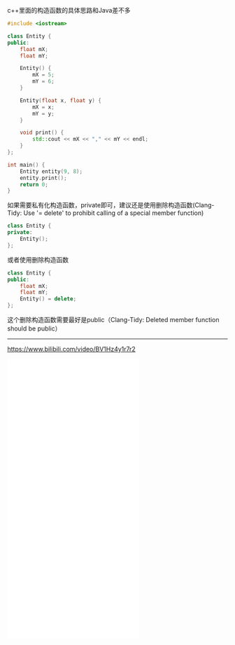 c++里面的构造函数的具体思路和Java差不多

```c++
#include <iostream>

class Entity {
public:
    float mX;
    float mY;

    Entity() {
        mX = 5;
        mY = 6;
    }

    Entity(float x, float y) {
        mX = x;
        mY = y;
    }

    void print() {
        std::cout << mX << "," << mY << endl;
    }
};

int main() {
    Entity entity(9, 8);
    entity.print();
    return 0;
}
```

如果需要私有化构造函数，private即可，建议还是使用删除构造函数(Clang-Tidy: Use '= delete' to prohibit calling of a special member function)

```c++
class Entity {
private:
    Entity();
};
```

或者使用删除构造函数

```c++
class Entity {
public:
    float mX;
    float mY;
    Entity() = delete;
};
```

这个删除构造函数需要最好是public（Clang-Tidy: Deleted member function should be public）

<hr/>

https://www.bilibili.com/video/BV1Hz4y1r7r2

<iframe src="//player.bilibili.com/player.html?aid=543569353&bvid=BV1Hz4y1r7r2&cid=276691378&page=1" scrolling="no" border="0" frameborder="no" framespacing="0" allowfullscreen="true" height="640"> </iframe>
